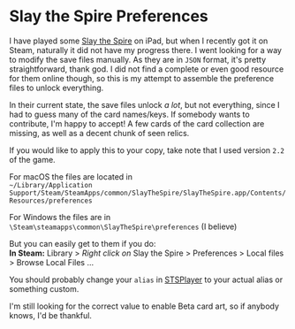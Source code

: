 # Slay the Spire Preferences

I have played some [Slay the Spire](https://store.steampowered.com/app/646570/Slay_the_Spire/) on iPad, but when I recently got it on Steam, naturally it did not have my progress there. I went looking for a way to modify the save files manually. As they are in `JSON` format, it's pretty straightforward, thank god. I did not find a complete or even good resource for them online though, so this is my attempt to assemble the preference files to unlock everything.

In their current state, the save files unlock *a lot*, but not everything, since I had to guess many of the card names/keys. If somebody wants to contribute, I'm happy to accept! A few cards of the card collection are missing, as well as a decent chunk of seen relics.

If you would like to apply this to your copy, take note that I used version `2.2` of the game.

For macOS the files are located in  
`~/Library/Application Support/Steam/SteamApps/common/SlayTheSpire/SlayTheSpire.app/Contents/Resources/preferences`

For Windows the files are in  
`\Steam\steamapps\common\SlayTheSpire\preferences` (I believe)

But you can easily get to them if you do:  
**In Steam:** Library > *Right click on* Slay the Spire > Preferences > Local files > Browse Local Files …

You should probably change your `alias` in [STSPlayer](/STSPlayer#L2) to your actual alias or something custom.

I'm still looking for the correct value to enable Beta card art, so if anybody knows, I'd be thankful.
